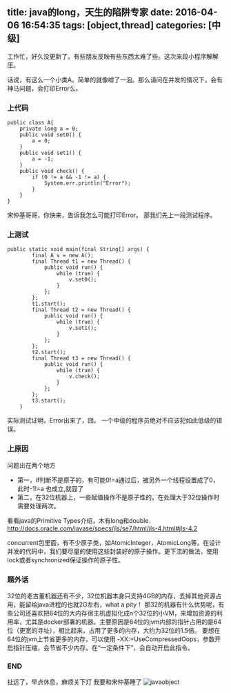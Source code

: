 title: java的long，天生的陷阱专家
date: 2016-04-06 16:54:35
tags: [object,thread]
categories: [中级]
---
工作忙，好久没更新了。有些朋友反映有些东西太难了些。这次来段小程序解解压。

话说，有这么一个小类A。简单的就像嘘了一泡。那么请问在并发的情况下，会有神马问题，会打印Error么。
### 上代码
```
public class A{
    private long a = 0;
    public void set0() {
        a = 0;
    }
    public void set1() {
        a = -1;
    }
    public void check() {
        if (0 != a && -1 != a) {
            System.err.println("Error");
        }
    }
}
```
宋仲基哥哥，你快来，告诉我怎么可能打印Error。
那我们先上一段测试程序。
### 上测试
```
public static void main(final String[] args) {
        final A v = new A();
        final Thread t1 = new Thread() {
            public void run() {
                while (true) {
                    v.set0();
                }
            };
        };
        t1.start();
        final Thread t2 = new Thread() {
            public void run() {
                while (true) {
                    v.set1();
                }
            };
        };
        t2.start();
        final Thread t3 = new Thread() {
            public void run() {
                while (true) {
                    v.check();
                }
            };
        };
        t3.start();
    }
```
实际测试证明，Error出来了，囧。
一个中级的程序员绝对不应该犯如此低级的错误。

### 上原因
问题出在两个地方

- 第一，if判断不是原子的，有可能0!=a通过后，被另外一个线程设置成了0，此时-1!=a 也成立,就囧了
- 第二，在32位机器上，一些赋值操作不是原子性的。在处理大于32位操作时需要处理两次。

看看java的Primitive Types介绍，木有long和double.
http://docs.oracle.com/javase/specs/jls/se7/html/jls-4.html#jls-4.2

concurrent包里面，有不少原子类，如AtomicInteger，AtomicLong等。在设计并发的代码中，我们要尽量的使用这些封装好的原子操作。更下流的做法，使用lock或者synchronized保证操作的原子性。

### 题外话
32位的老古董机器还有不少，32位机器本身只支持4GB的内存，去掉其他资源占用，能留给java进程的也就2G左右，what a pity！
那32的机器有什么优势呢，有些公司还喜欢把64位的大内存宿主机虚拟化成n个32位的小VM，来增加资源的利用率，尤其是docker部署的机器。主要原因是64位的jvm内部的指针占用的是64位（更宽的寻址），相比起来，占用了更多的内存，大约为32位的1.5倍。
要想在64位的jvm上节省更多的内存，可以使用 -XX:+UseCompressedOops，参数开启指针压缩，会节省不少内存。在“一定条件下”，会自动开启此指令。

### END
扯远了，早点休息，麻烦关下灯 我要和宋仲基睡了
![javaobject](/szj.jpg)
